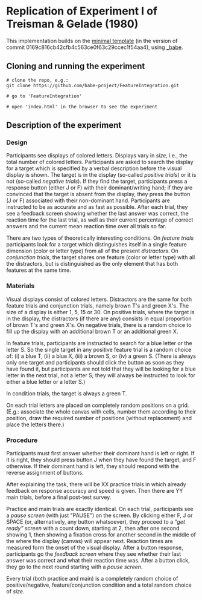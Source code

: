 # Replication of Experiment I of Treisman & Gelade (1980)

This implementation builds on the [minimal template](https://github.com/babe-project/MinimalTemplate) (in the version of commit 0169c816cb42cfb4c563ce0f63c29ccec1f54aa4), using [_babe](https://babe-project.github.io/babe_site/).

## Cloning and running the experiment

```
# clone the repo, e.g.:
git clone https://github.com/babe-project/FeatureIntegration.git

# go to 'FeatureIntegration'

# open 'index.html' in the browser to see the experiment
```

## Description of the experiment

### Design

Participants see displays of colored letters. Displays vary in *size*, i.e., the total number of colored letters. Participants are asked to search the display for a target which is specified by a verbal description before the visual display is shown. The target is in the display (so-called *positive trials*) or it is not (so-called *negative trials*). If they find the target, participants press a response button (either J or F) with their dominant/writing hand; if they are convinced that the target is absent from the display, they press the button (J or F) associated with their non-dominant hand. Participants are instructed to be as accurate and as fast as possible. After each trial, they see a feedback screen showing whether the last answer was correct, the reaction time for the last trial, as well as their current percentage of correct answers and the current mean reaction time over all trials so far.

There are two types of theoretically interesting conditions. On *feature trials* participants look for a target which distinguishes itself in a single feature dimension (color or letter type) from all of the present *distractors*. On *conjunction trials*, the target shares one feature (color or letter type) with all the distractors, but is distinguished as the only element that has both features at the same time.

### Materials

Visual displays consist of colored letters. Distractors are the same for both feature trials and conjunction trials, namely brown T's and green X's. The size of a display is either 1, 5, 15 or 30. On positive trials, where the target is in the display, the distractors (if there are any) consists in equal proportion of brown T's and green X's. On negative trials, there is a random choice to fill up the display with an additional brown T or an additional green X.

In feature trials, participants are instructed to search for a blue letter or the letter S. So the single target in any positive feature trial is a random choice of: (i) a blue T, (ii) a blue X, (iii) a brown S, or (iv) a green S. (There is always only one target and participants should click the button as soon as they have found it, but participants are not told that they will be looking for a blue letter in the next trial, not a letter S; they will always be instructed to look for either a blue letter or a letter S.)

In condition trials, the target is always a green T.

On each trial letters are placed on completely random positions on a grid. (E.g.: associate the whole canvas with cells, number them according to their position, draw the required number of positions (without replacement) and place the letters there.)

### Procedure

Participants must first answer whether their dominant hand is left or right. If it is right, they should press button J when they have found the target, and F otherwise. If their dominant hand is left, they should respond with the reverse assignment of buttons.

After explaining the task, there will be XX practice trials in which already feedback on response accuracy and speed is given. Then there are YY main trials, before a final post-test survey.

Practice and main trials are exactly identical. On each trial, participants see a *pause screen* (with just "PAUSE") on the screen. By clicking either F, J or SPACE (or, alternatively, any button whatsoever), they proceed to a *"get ready" screen* with a count down, starting at 2, then after one second showing 1, then showing a fixation cross for another second in the middle of the where the display (canvas) will appear next. Reaction times are measured form the onset of the visual display. After a button response, participants go the *feedback screen* where they see whether their last answer was correct and what their reaction time was. After a button click, they go to the next round starting with a *pause screen*.

Every trial (both practice and main) is a completely random choice of positive/negative, feature/conjunction condition and a total random choice of *size*.

